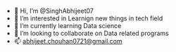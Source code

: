 - 👋 Hi, I’m @SinghAbhijeet07
- 👀 I’m interested in Learnign new things in tech field 
- 🌱 I’m currently learning Data science 
- 💞️ I’m looking to collaborate on Data related programs 
- 📫 abhijeet.chouhan0721@gmail.com

<!---
SinghAbhijeet07/SinghAbhijeet07 is a ✨ special ✨ repository because its `README.md` (this file) appears on your GitHub profile.
You can click the Preview link to take a look at your changes.
--->
